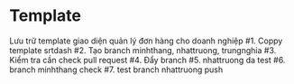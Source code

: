 # Template
Lưu trữ template giao diện quản lý đơn hàng cho doanh nghiệp
#1. Coppy template srtdash
#2. Tạo branch minhthang, nhattruong, trungnghia
#3. Kiểm tra cần check pull request
#4. Đẩy branch
#5. nhattruong da test
#6. branch minhthang check
#7. test branch nhattruong push 

